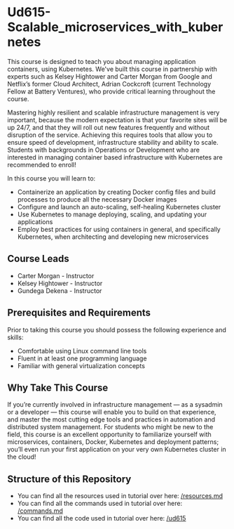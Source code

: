 # Ud615-Scalable_microservices_with_kubernetes
This course is designed to teach you about managing application containers, using Kubernetes. We've built this course in partnership with experts such as Kelsey Hightower and Carter Morgan from Google and Netflix’s former Cloud Architect, Adrian Cockcroft (current Technology Fellow at Battery Ventures), who provide critical learning throughout the course.

Mastering highly resilient and scalable infrastructure management is very important, because the modern expectation is that your favorite sites will be up 24/7, and that they will roll out new features frequently and without disruption of the service. Achieving this requires tools that allow you to ensure speed of development, infrastructure stability and ability to scale. Students with backgrounds in Operations or Development who are interested in managing container based infrastructure with Kubernetes are recommended to enroll!

In this course you will learn to:

* Containerize an application by creating Docker config files and build processes to produce all the necessary Docker images
* Configure and launch an auto-scaling, self-healing Kubernetes cluster
* Use Kubernetes to manage deploying, scaling, and updating your applications
* Employ best practices for using containers in general, and specifically Kubernetes, when architecting and developing new microservices

## Course Leads
* Carter Morgan - Instructor
* Kelsey Hightower - Instructor
* Gundega Dekena - Instructor

## Prerequisites and Requirements
Prior to taking this course you should possess the following experience and skills:

* Comfortable using Linux command line tools
* Fluent in at least one programming language
* Familiar with general virtualization concepts

## Why Take This Course
If you’re currently involved in infrastructure management — as a sysadmin or a developer — this course will enable you to build on that experience, and master the most cutting edge tools and practices in automation and distributed system management. For students who might be new to the field, this course is an excellent opportunity to familiarize yourself with microservices, containers, Docker, Kubernetes and deployment patterns; you’ll even run your first application on your very own Kubernetes cluster in the cloud!

## Structure of this Repository
* You can find all the resources used in tutorial over here: [/resources.md](/resources.md)
* You can find all the commands used in tutorial over here: [/commands.md](/commands.md)
* You can find all the code used in tutorial over here: [/ud615](/ud615)
